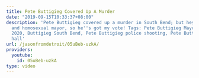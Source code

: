 ```yaml
---
title: Pete Buttigieg Covered Up A Murder
date: "2019-09-15T10:33:37+08:00"
description: 'Pete Buttigieg covered up a murder in South Bend; but hey, he''s a young
  and homosexual mayor, so he''s got my vote! Tags: Pete Buttigieg Mayor Pete, Buttigieg
  2020, Buttigieg South Bend, Pete Buttigieg police shooting, Pete Buttigieg town
  hall'
url: /jasonfromdetroit/05uBeb-uzkA/
providers:
  youtube:
    id: 05uBeb-uzkA
type: video
---
```

